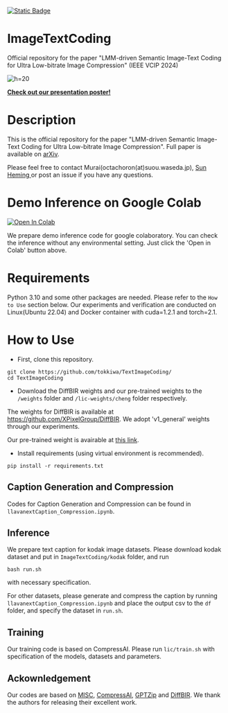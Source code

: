 <a href="https://arxiv.org/abs/2411.13033"><img alt="Static Badge" src="https://img.shields.io/badge/arXiv-2411.13033-red"></a>




# ImageTextCoding
Official repository for the paper "LMM-driven Semantic Image-Text Coding for Ultra Low-bitrate Image Compression" (IEEE VCIP 2024)

![h=20](https://github.com/tokkiwa/ImageTextCoding/blob/main/assets/comparison15.drawio.png)

[**Check out our presentation poster!**](https://github.com/tokkiwa/ImageTextCoding/blob/main/assets/VCIP_Poster_final_1204_v3.pdf)

# Description 
This is the official repository for the paper "LMM-driven Semantic Image-Text Coding for Ultra Low-bitrate Image Compression". Full paper is available on [arXiv](https://arxiv.org/abs/2411.13033).

Please feel free to contact Murai(octachoron(at)suou.waseda.jp), [Sun Heming ](https://sun.ynu.ac.jp/) or post an issue if you have any questions. 

# Demo Inference on Google Colab
[![Open In Colab](https://colab.research.google.com/assets/colab-badge.svg)](https://colab.research.google.com/github/user475289/ImageTextCoding/blob/master/ImageTextCoding.ipynb)

We prepare demo inference code for google colaboratory.
You can check the inference without any environmental setting. Just click the 'Open in Colab' button above. 

# Requirements
Python 3.10 and some other packages are needed. Please refer to the `How to Use` section below.
Our experiments and verification are conducted on Linux(Ubuntu 22.04) and Docker container with cuda=1.2.1 and torch=2.1. 

# How to Use

- First, clone this repository. 
```
git clone https://github.com/tokkiwa/TextImageCoding/
cd TextImageCoding
```

- Download the DiffBIR weights and our pre-trained weights to the `/weights` folder and `/lic-weights/cheng` folder respectively.

The weights for DiffBIR is available at https://github.com/XPixelGroup/DiffBIR. 
We adopt 'v1_general' weights through our experiments. 

Our pre-trained weight is avairable at [this link](https://github.com/tokkiwa/ImageTextCoding/releases/tag/v1.0).  

- Install requirements (using virtual environment is recommended).
```
pip install -r requirements.txt
```
## Caption Generation and Compression
Codes for Caption Generation and Compression can be found in `llavanextCaption_Compression.ipynb`. 

## Inference
We prepare text caption for kodak image datasets. Please download kodak dataset and put in `ImageTextCoding/kodak` folder, and run
```
bash run.sh
```
with necessary specification. 

For other datasets, please generate and compress the caption by running `llavanextCaption_Compression.ipynb` and place the output csv to the `df` folder, and specify the dataset in `run.sh`. 

## Training
Our training code is based on CompressAI. Please run `lic/train.sh` with specification of the models, datasets and parameters. 

## Ackownledgement
Our codes are based on [MISC](https://github.com/lcysyzxdxc/MISC), [CompressAI](https://githuhttpsb.com/InterDigitalInc/CompressAI), [GPTZip](https://github.com/erika-n/GPTzip) and [DiffBIR](https://github.com/XPixelGroup/DiffBIR). We thank the authors for releasing their excellent work. 
